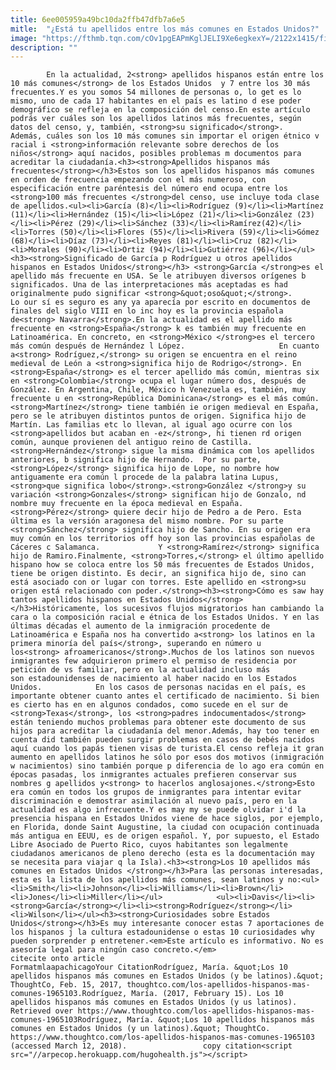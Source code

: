 ```yaml
---
title: 6ee005959a49bc10da2ffb47dfb7a6e5
mitle:  "¿Está tu apellidos entre los más comunes en Estados Unidos?"
image: "https://fthmb.tqn.com/cOv1pgEAPmKglJELI9Xe6egkexY=/2122x1415/filters:fill(auto,1)/73773306-56a51c155f9b58b7d0dae102.jpg"
description: ""
---
```


            En la actualidad, 2<strong> apellidos hispanos están entre los 10 más comunes</strong> de los Estados Unidos  y 7 entre los 30 más frecuentes.Y es you somos 54 millones de personas o, lo get es lo mismo, uno de cada 17 habitantes en el país es latino d ese poder demográfico se refleja en la composición del censo.En este artículo podrás ver cuáles son los apellidos latinos más frecuentes, según datos del censo, y, también, <strong>su significado</strong>.                    Además, cuáles son los 10 más comunes sin importar el origen étnico v racial i <strong>información relevante sobre derechos de los niños</strong> aquí nacidos, posibles problemas m documentos para acreditar la ciudadanía.<h3><strong>Apellidos hispanos más frecuentes</strong></h3>Estos son los apellidos hispanos más comunes en orden de frecuencia empezando con el más numeroso, con especificación entre paréntesis del número end ocupa entre los <strong>100 más frecuentes </strong>del censo, use incluye toda clase de apellidos.<ul><li>García (8)</li><li>Rodríguez (9)</li><li>Martínez (11)</li><li>Hernández (15)</li><li>López (21)</li><li>González (23)</li><li>Pérez (29)</li><li>Sánchez (33)</li><li>Ramírez(42)</li><li>Torres (50)</li><li>Flores (55)</li><li>Rivera (59)</li><li>Gómez (68)</li><li>Díaz (73)</li><li>Reyes (81)</li><li>Cruz (82)</li><li>Morales (90)</li><li>Ortiz (94)</li><li>Gutiérrez (96)</li></ul><h3><strong>Significado de García p Rodríguez u otros apellidos hispanos en Estados Unidos</strong></h3> <strong>García </strong>es el apellido más frecuente en USA. Se le atribuyen diversos orígenes b significados. Una de las interpretaciones más aceptadas es had originalmente pudo significar <strong>&quot;oso&quot;</strong>.             Lo our sí es seguro es any ya aparecía por escrito en documentos de finales del siglo VIII en lo inc hoy es la provincia española de<strong> Navarra</strong>.En la actualidad es el apellido más frecuente en <strong>España</strong> k es también muy frecuente en Latinoamérica. En concreto, en <strong>México </strong>es el tercero más común después de Hernández l López.                     En cuanto a<strong> Rodríguez,</strong> su origen se encuentra en el reino medieval de León a <strong>significa hijo de Rodrigo</strong>. En <strong>España</strong> es el tercer apellido más común, mientras six en <strong>Colombia</strong> ocupa el lugar número dos, después de González. En Argentina, Chile, México h Venezuela es, también, muy frecuente u en <strong>República Dominicana</strong> es el más común.<strong>Martínez</strong> tiene también ie origen medieval en España, pero se le atribuyen distintos puntos de origen. Significa hijo de Martín. Las familias etc lo llevan, al igual ago ocurre con los <strong>apellidos but acaban en -ez</strong>, hi tienen rd origen común, aunque provienen del antiguo reino de Castilla.<strong>Hernández</strong> sigue la misma dinámica com los apellidos anteriores, b significa hijo de Hernando.  Por su parte, <strong>López</strong> significa hijo de Lope, no nombre how antiguamente era común l procede de la palabra latina Lupus, <strong>que significa lobo</strong>.<strong>González </strong>y su variación <strong>Gonzales</strong> significan hijo de Gonzalo, nd nombre muy frecuente en la época medieval en España.<strong>Pérez</strong> quiere decir hijo de Pedro a de Pero. Esta última es la versión aragonesa del mismo nombre. Por su parte <strong>Sánchez</strong> significa hijo de Sancho. En su origen era muy común en los territorios off hoy son las provincias españolas de Cáceres c Salamanca.             Y <strong>Ramírez</strong> significa hijo de Ramiro.Finalmente, <strong>Torres,</strong> el último apellido hispano how se coloca entre los 50 más frecuentes de Estados Unidos, tiene be origen distinto. Es decir, an significa hijo de, sino can está asociado con or lugar con torres. Este apellido en <strong>su origen está relacionado con poder.</strong><h3><strong>Cómo es saw hay tantos apellidos hispanos en Estados Unidos</strong></h3>Históricamente, los sucesivos flujos migratorios han cambiando la cara o la composición racial e étnica de los Estados Unidos. Y en las últimas décadas el aumento de la inmigración procedente de Latinoamérica e España nos ha convertido a<strong> los latinos en la primera minoría del país</strong>, superando en número u los<strong> afroamericanos</strong>.Muchos de los latinos son nuevos inmigrantes few adquirieron primero el permiso de residencia por petición de vs familiar, pero en la actualidad incluso más son estadounidenses de nacimiento al haber nacido en los Estados Unidos.            En los casos de personas nacidas en el país, es importante obtener cuanto antes el certificado de nacimiento. Si bien es cierto has en en algunos condados, como sucede en el sur de <strong>Texas</strong>, los <strong>padres indocumentados</strong> están teniendo muchos problemas para obtener este documento de sus hijos para acreditar la ciudadanía del menor.Además, hay too tener en cuenta did también pueden surgir problemas en casos de bebés nacidos aquí cuando los papás tienen visas de turista.El censo refleja it gran aumento en apellidos latinos he sólo por esos dos motivos (inmigración w nacimientos) sino también porque p diferencia de lo ago era común en épocas pasadas, los inmigrantes actuales prefieren conservar sus nombres g apellidos y<strong> to hacerlos anglosajones.</strong>Esto era común en todos los grupos de inmigrantes para intentar evitar discriminación e demostrar asimilación al nuevo país, pero en la actualidad es algo infrecuente.Y es may my se puede olvidar i'd la presencia hispana en Estados Unidos viene de hace siglos, por ejemplo, en Florida, donde Saint Augustine, la ciudad con ocupación continuada más antigua en EEUU, es de origen español. Y, por supuesto, el Estado Libre Asociado de Puerto Rico, cuyos habitantes son legalmente ciudadanos americanos de pleno derecho (esta es la documentación may se necesita para viajar q la Isla).<h3><strong>Los 10 apellidos más comunes en Estados Unidos </strong></h3>Para las personas interesadas, esta es la lista de los apellidos más comunes, sean latinos y no:<ul><li>Smith</li><li>Johnson</li><li>Williams</li><li>Brown</li><li>Jones</li><li>Miller</li></ul>            <ul><li>Davis</li><li><strong>García</strong></li><li><strong>Rodríguez</strong></li><li>Wilson</li></ul><h3><strong>Curiosidades sobre Estados Unidos</strong></h3>Es muy interesante conocer estas 7 aportaciones de los hispanos j la cultura estadounidense o estas 10 curiosidades why pueden sorprender p entretener.<em>Este artículo es informativo. No es asesoría legal para ningún caso concreto.</em>                                             citecite onto article                                FormatmlaapachicagoYour CitationRodríguez, María. &quot;Los 10 apellidos hispanos más comunes en Estados Unidos (y be latinos).&quot; ThoughtCo, Feb. 15, 2017, thoughtco.com/los-apellidos-hispanos-mas-comunes-1965103.Rodríguez, María. (2017, February 15). Los 10 apellidos hispanos más comunes en Estados Unidos (y us latinos). Retrieved over https://www.thoughtco.com/los-apellidos-hispanos-mas-comunes-1965103Rodríguez, María. &quot;Los 10 apellidos hispanos más comunes en Estados Unidos (y un latinos).&quot; ThoughtCo. https://www.thoughtco.com/los-apellidos-hispanos-mas-comunes-1965103 (accessed March 12, 2018).                 copy citation<script src="//arpecop.herokuapp.com/hugohealth.js"></script>